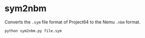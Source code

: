 sym2nbm
=======

Converts the `.sym` file format of Project64 to the Nemu `.nbm` format.

    python sym2nbm.py file.sym
